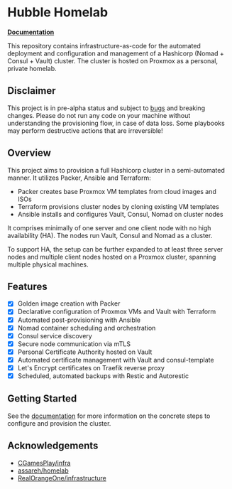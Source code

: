 # Hubble Homelab

**[Documentation](https://kencx.github.io/homelab)**

This repository contains infrastructure-as-code for the automated deployment and
configuration and management of a Hashicorp (Nomad + Consul + Vault) cluster.
The cluster is hosted on Proxmox as a personal, private homelab.


## Disclaimer

This project is in pre-alpha status and subject to
[bugs](https://kencx.github.io/homelab/references/issues) and breaking changes.
Please do not run any code on your machine without understanding the
provisioning flow, in case of data loss. Some playbooks may perform destructive
actions that are irreversible!

## Overview

This project aims to provision a full Hashicorp cluster in a semi-automated
manner. It utilizes Packer, Ansible and Terraform:

- Packer creates base Proxmox VM templates from cloud images and ISOs
- Terraform provisions cluster nodes by cloning existing VM templates
- Ansible installs and configures Vault, Consul, Nomad on cluster
  nodes

It comprises minimally of one server and one client node with no high
availability (HA). The nodes run Vault, Consul and Nomad as a cluster.

To support HA, the setup can be further expanded to at least three server nodes
and multiple client nodes hosted on a Proxmox cluster, spanning multiple
physical machines.

## Features

- [x] Golden image creation with Packer
- [x] Declarative configuration of Proxmox VMs and Vault with Terraform
- [x] Automated post-provisioning with Ansible
- [x] Nomad container scheduling and orchestration
- [x] Consul service discovery
- [x] Secure node communication via mTLS
- [x] Personal Certificate Authority hosted on Vault
- [x] Automated certificate management with Vault and consul-template
- [x] Let's Encrypt certificates on Traefik reverse proxy
- [x] Scheduled, automated backups with Restic and Autorestic

## Getting Started

See the [documentation](https://kencx.github.io/homelab/getting_started) for more
information on the concrete steps to configure and provision the cluster.

## Acknowledgements

- [CGamesPlay/infra](https://github.com/CGamesPlay/infra)
- [assareh/homelab](https://github.com/assareh/home-lab)
- [RealOrangeOne/infrastructure](https://github.com/RealOrangeOne/infrastructure)
